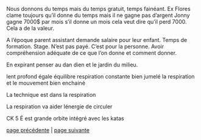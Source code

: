 Nous donnons du temps mais du temps gratuit, temps fainéant. 
Ex Flores clame toujours qu’il donne du temps mais il ne gagne pas d’argent
Jonny gagne 7000$ par mois s’il donne un mois cela veut dire qu’il perd 7000. Cela a de la valeur.

A l’époque parent assistant demande salaire pour leur enfant. Temps de formation. Stage. N’est pas payé. C’est pour la personne. Avoir compréhension adéquate de ce que l’on donne et comment donner.

En expirant penser au dan dien et le jardin du milieu. 

lent
profond
égale équilibre respiration constante
bien jumelé la respiration et le mouvement bien enchainé

La technique est dans la respiration

La respiration va aider lénergie de circuler 

CK 5 É est grande orbite intégré avec les katas


[page précédente](2024-03-24-07.md) | [page suivante](2024-03-24-09.md)